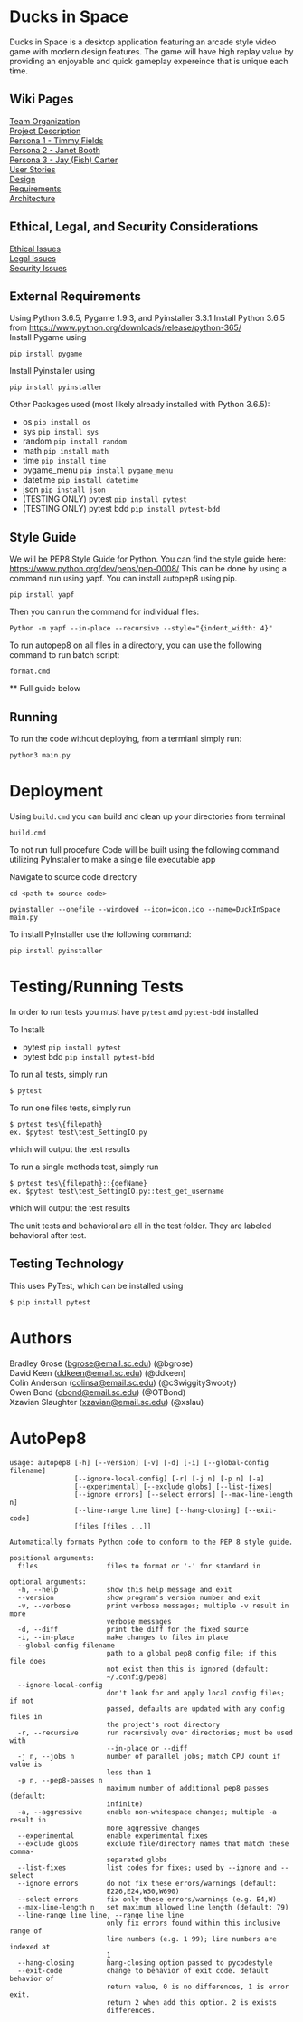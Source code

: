 
# Ducks in Space

Ducks in Space is a desktop application featuring an arcade style video game with modern design features. The game will have high replay value by providing an enjoyable and quick gameplay expereince that is unique each time. 

## Wiki Pages
[Team Organization](https://github.com/SCCapstone/RubberDuck/wiki/Team-Organization) <br>
[Project Description](https://github.com/SCCapstone/RubberDuck/wiki/Project-Description)  <br>
[Persona 1 - Timmy Fields](https://github.com/SCCapstone/RubberDuck/wiki/Persona-1---Timmy-Fields) <br>
[Persona 2 - Janet Booth](https://github.com/SCCapstone/RubberDuck/wiki/Persona-2---Janet-Booth) <br>
[Persona 3 - Jay (Fish) Carter](https://github.com/SCCapstone/RubberDuck/wiki/Persona-3-Jay-%22Fish%22-Carter) <br>
[User Stories](https://github.com/SCCapstone/RubberDuck/wiki/User-Stories) <br>
[Design](https://github.com/SCCapstone/RubberDuck/wiki/Design)<br>
[Requirements](https://github.com/SCCapstone/RubberDuck/wiki/Requirements)<br>
[Architecture](https://github.com/SCCapstone/RubberDuck/wiki/Architecture)

## Ethical, Legal, and Security Considerations
[Ethical Issues](https://github.com/SCCapstone/RubberDuck/wiki/Ethical-Issues) <br>
[Legal Issues](https://github.com/SCCapstone/RubberDuck/wiki/Legal-Issues) <br>
[Security Issues](https://github.com/SCCapstone/RubberDuck/wiki/Security-Issues) <br>

## External Requirements

Using Python 3.6.5, Pygame 1.9.3, and Pyinstaller 3.3.1
Install Python 3.6.5 from https://www.python.org/downloads/release/python-365/ <br>
Install Pygame using
```
pip install pygame
```
Install Pyinstaller using
```
pip install pyinstaller
```

Other Packages used (most likely already installed with Python 3.6.5):

* os `pip install os`
* sys `pip install sys`
* random `pip install random`
* math `pip install math`
* time `pip install time`
* pygame_menu `pip install pygame_menu`
* datetime `pip install datetime`
* json `pip install json`
* (TESTING ONLY) pytest `pip install pytest`
* (TESTING ONLY) pytest bdd `pip install pytest-bdd`

## Style Guide
We will be PEP8 Style Guide for Python. You can find the style guide here: https://www.python.org/dev/peps/pep-0008/
This can be done by using a command run using yapf. You can install autopep8 using pip.

```` 
pip install yapf
````

Then you can run the command for individual files:

```` 
Python -m yapf --in-place --recursive --style="{indent_width: 4}" 
````

To run autopep8 on all files in a directory, you can use the following command to run batch script:

````
format.cmd
````


** Full guide below

## Running

To run the code without deploying, from a termianl simply run:

````
python3 main.py
````

# Deployment
Using `build.cmd` you can build and clean up your directories from terminal

```
build.cmd
```

To not run full procefure Code will be built using the following command utilizing PyInstaller to make a single file executable app

Navigate to source code directory
````
cd <path to source code> 
````
````
pyinstaller --onefile --windowed --icon=icon.ico --name=DuckInSpace main.py 
````

To install PyInstaller use the following command:
````
pip install pyinstaller
````


# Testing/Running Tests

In order to run tests you must have `pytest` and `pytest-bdd` installed

To Install:
* pytest `pip install pytest`
* pytest bdd `pip install pytest-bdd`

To run all tests, simply run
```
$ pytest
``` 
To run one files tests, simply run
```
$ pytest tes\{filepath}
ex. $pytest test\test_SettingIO.py
``` 
which will output the test results

To run a single methods test, simply run
```
$ pytest tes\{filepath}::{defName}
ex. $pytest test\test_SettingIO.py::test_get_username
``` 
which will output the test results

The unit tests and behavioral are all in the test folder. They are labeled behavioral after test.

## Testing Technology

This uses PyTest, which can be installed using
```
$ pip install pytest
```

# Authors

Bradley Grose (bgrose@email.sc.edu) (@bgrose) <br>
David Keen (ddkeen@email.sc.edu) (@ddkeen) <br>
Colin Anderson (colinsa@email.sc.edu) (@cSwiggitySwooty) <br>
Owen Bond (obond@email.sc.edu) (@OTBond) <br>
Xzavian Slaughter (xzavian@email.sc.edu) (@xslau) <br>


# AutoPep8
````
usage: autopep8 [-h] [--version] [-v] [-d] [-i] [--global-config filename]
                [--ignore-local-config] [-r] [-j n] [-p n] [-a]
                [--experimental] [--exclude globs] [--list-fixes]
                [--ignore errors] [--select errors] [--max-line-length n]
                [--line-range line line] [--hang-closing] [--exit-code]
                [files [files ...]]

Automatically formats Python code to conform to the PEP 8 style guide.

positional arguments:
  files                 files to format or '-' for standard in

optional arguments:
  -h, --help            show this help message and exit
  --version             show program's version number and exit
  -v, --verbose         print verbose messages; multiple -v result in more
                        verbose messages
  -d, --diff            print the diff for the fixed source
  -i, --in-place        make changes to files in place
  --global-config filename
                        path to a global pep8 config file; if this file does
                        not exist then this is ignored (default:
                        ~/.config/pep8)
  --ignore-local-config
                        don't look for and apply local config files; if not
                        passed, defaults are updated with any config files in
                        the project's root directory
  -r, --recursive       run recursively over directories; must be used with
                        --in-place or --diff
  -j n, --jobs n        number of parallel jobs; match CPU count if value is
                        less than 1
  -p n, --pep8-passes n
                        maximum number of additional pep8 passes (default:
                        infinite)
  -a, --aggressive      enable non-whitespace changes; multiple -a result in
                        more aggressive changes
  --experimental        enable experimental fixes
  --exclude globs       exclude file/directory names that match these comma-
                        separated globs
  --list-fixes          list codes for fixes; used by --ignore and --select
  --ignore errors       do not fix these errors/warnings (default:
                        E226,E24,W50,W690)
  --select errors       fix only these errors/warnings (e.g. E4,W)
  --max-line-length n   set maximum allowed line length (default: 79)
  --line-range line line, --range line line
                        only fix errors found within this inclusive range of
                        line numbers (e.g. 1 99); line numbers are indexed at
                        1
  --hang-closing        hang-closing option passed to pycodestyle
  --exit-code           change to behavior of exit code. default behavior of
                        return value, 0 is no differences, 1 is error exit.
                        return 2 when add this option. 2 is exists
                        differences.
````
